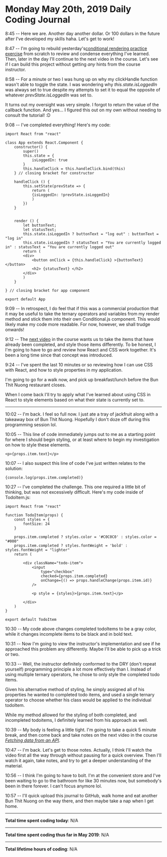 # Monday May 20th, 2019 Daily Coding Journal

8:45 -- Here we are. Another day another dollar. Or 100 dollars in the future after I've developed my skills haha. Let's get to work!

8:47 -- I'm going to rebuild yesterday's[conditional rendering practice exercise](https://scrimba.com/p/p7P5Hd/c893vh2) from scratch to review and condense everything I've learned. Then, later in the day I'll continue to the next video in the course. Let's see if I can build this project without getting *any* hints from the course instructor.

8:58 -- For a minute or two I was hung up on why my clickHandle function wasn't able to toggle the state. I was wondering why *this.state.isLoggedIn* was always set to true despite my attempts to set it to equal the opposite of whatever *prevState.isLoggedIn* was set to.

It turns out my oversight was very simple. I forgot to return the value of the callback function. And yes... I figured this out on my own without needing to consult the tutorial! :D

9:08 -- I've completed everything! Here's my code:
```
import React from "react"

class App extends React.Component {
    constructor() {
        super()
        this.state = {
            isLoggedIn: true
        }
        this.handleClick = this.handleClick.bind(this)
    } // closing bracket for constructor
    
    handleClick () {
        this.setState(prevState => {
            return (
            {isLoggedIn: !prevState.isLoggedIn}
            )
        })
    }
    
    
    render () {
        let buttonText;
        let statusText;
        this.state.isLoggedIn ? buttonText = "log out" : buttonText = "log in"
        this.state.isLoggedIn ? statusText = "You are currently logged in" : statusText = "You are currently logged out"
        return (
        <div>
            <button onClick = {this.handleClick} >{buttonText} </button>
            <h2> {statusText} </h2>
        </div>
        )
    }
    
} // closing bracket for app component

export default App
```
9:09 -- In retrospect, I do feel that if this was a commercial production that it may be useful to take the ternary operators and variables from my render method and stick them into their own Conditional.js component. This would likely make my code more readable. For now, however, we shall trudge onwards!

9:12 -- The [next video](https://scrimba.com/p/p7P5Hd/cKe27SD) in the course wants us to take the items that have already been completed, and style those items differently. To be honest, I I'm going to have to go and review how React and CSS work together. It's been a long time since that concept was introduced.

9:24 -- I've spent the last 10 minutes or so reviewing how I can use CSS with React, and how to style properties in my application.

I'm going to go for a walk now, and pick up breakfast/lunch before the Bun Thit Nuong restaurant closes. 

When I come back I'll try to apply what I've learned about using CSS in React to style elements based on what their state is currently set to.
___

10:02 -- I'm back. I feel so full now. I just ate a tray of jackfruit along with a takeaway box of Bun Thit Nuong. Hopefully I don't doze off during this programming session lol.

10:05 -- This line of code immediately jumps out to me as a starting point for where I should begin styling, or at least where to begin my investigation on how to style these elements.

```
<p>{props.item.text}</p>
```

10:07 -- I also suspect this line of code I've just written relates to the solution:
```
{console.log(props.item.completed)}
```

10:27 -- I've completed the challenge. This one required a little bit of thinking, but was not excessively difficult. Here's my code inside of TodoItem.js:
```
import React from "react"

function TodoItem(props) {
    const styles = {
        fontSize: 24
    }
    
    props.item.completed ? styles.color = '#C0C0C0' : styles.color = "#000"
    props.item.completed ? styles.fontWeight = 'bold' : styles.fontWeight = "lighter"
    return (
        
        <div className="todo-item">
            <input 
                type="checkbox" 
                checked={props.item.completed} 
                onChange={() => props.handleChange(props.item.id)}
            />
            
            <p style = {styles}>{props.item.text}</p>
            
        </div>
    )
}

export default TodoItem
```

10:30 -- My code above changes completed todoItems to be a gray color, while it changes incomplete items to be black and in bold text.

10:31 -- Now I'm going to view the instructor's implementation and see if he approached this problem any differently. Maybe I'll be able to pick up a trick or two.

10:33 -- Well, the instructor definitely conformed to the DRY (don't repeat yourself) programming principle a lot more effectively than I. Instead of using multiple ternary operators, he chose to only style the completed todo items.

Given his alternative method of styling, he simply assigned all of his properties he wanted to completed todo items, and used a single ternary operator to choose whether his class would be applied to the individual todoItem.

While my method allowed for the styling of both completed, and incompleted todoitems, I definitely learned from his approach as well.

10:39 -- My body is feeling a little tight. I'm going to take a quick 5 minute break, and then come back and take notes on the next video in the course [*Fetching data from an API*](https://scrimba.com/p/p7P5Hd/c79Jask).

10:47 -- I'm back. Let's get to those notes. Actually, I think I'll watch the video first all the way through without pausing for a quick overview. Then I'll watch it again, take notes, and try to get a deeper understanding of the material.

10:56 -- I think I'm going to have to bolt. I'm at the convenient store and I've been waiting to go to the bathroom for like 30 minutes now, but somebody's been in there forever. I can't focus anymore lol.

10:57 -- I'll quick upload this journal to GitHub, walk home and eat another Bun Thit Nuong on the way there, and then maybe take a nap when I get home.
___
**Total time spent coding today**: N/A
___
**Total time spent coding thus far in May 2019**: N/A
___
**Total lifetime hours of coding**: N/A